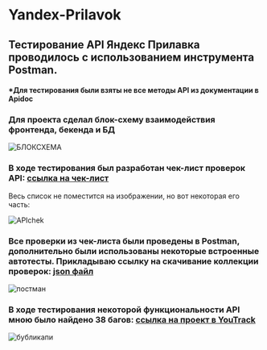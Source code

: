 # Yandex-Prilavok

## Тестирование API Яндекс Прилавка проводилось с использованием инструмента Postman.
#### *Для тестирования были взяты не все методы API из документации в Apidoc

### Для проекта сделал блок-схему взаимодействия фронтенда, бекенда и БД

![БЛОКСХЕМА](https://github.com/GorgeousTV/Yandex-Prilavok/assets/144271169/c6a49e51-ffdb-4fae-b932-c90230c37273)


### В ходе тестирования был разработан чек-лист проверок API: [ссылка на чек-лист](https://docs.google.com/spreadsheets/d/1PW2svQP87FNOJBGYqrKUbZXmw52_EChXFNTQU2PYL8s/edit?usp=sharing)

Весь список не поместится на изображении, но вот некоторая его часть:

![APIchek](https://github.com/GorgeousTV/Yandex-Prilavok/assets/144271169/383e77db-deeb-4793-99c2-a1517c82de9d)

### Все проверки из чек-листа были проведены в Postman, дополнительно были использованы некоторые встроенные автотесты. Прикладываю ссылку на скачивание коллекции проверок: [json файл](https://disk.yandex.ru/d/q5RtYLs3luP5Wg)

![постман](https://github.com/GorgeousTV/Yandex-Prilavok/assets/144271169/e0241911-a0d2-4c3b-9220-4b927b7535bb)

### В ходе тестирования некоторой функциональности API мною было найдено 38 багов: [ссылка на проект в YouTrack](https://gorgeous.youtrack.cloud/issues?q=проект:%20%7BYandex%20Prilavka%7D)

![бубликапи](https://github.com/GorgeousTV/Yandex-Prilavok/assets/144271169/a838953c-0439-4664-885b-56ddcd4a4756)



